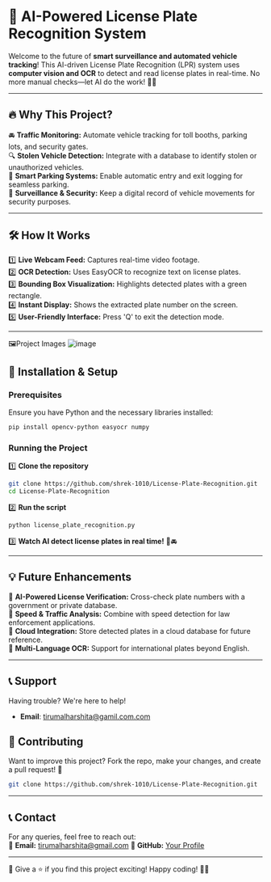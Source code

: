 # 🚗 AI-Powered License Plate Recognition System

Welcome to the future of **smart surveillance and automated vehicle tracking**! This AI-driven License Plate Recognition (LPR) system uses **computer vision and OCR** to detect and read license plates in real-time. No more manual checks—let AI do the work! 🧠💡

---

## 🔥 Why This Project?
🚘 **Traffic Monitoring:** Automate vehicle tracking for toll booths, parking lots, and security gates.  
🔍 **Stolen Vehicle Detection:** Integrate with a database to identify stolen or unauthorized vehicles.  
🎯 **Smart Parking Systems:** Enable automatic entry and exit logging for seamless parking.  
📸 **Surveillance & Security:** Keep a digital record of vehicle movements for security purposes.  

---

## 🛠️ How It Works
1️⃣ **Live Webcam Feed:** Captures real-time video footage.  
2️⃣ **OCR Detection:** Uses EasyOCR to recognize text on license plates.  
3️⃣ **Bounding Box Visualization:** Highlights detected plates with a green rectangle.  
4️⃣ **Instant Display:** Shows the extracted plate number on the screen.  
5️⃣ **User-Friendly Interface:** Press 'Q' to exit the detection mode.  

---
🖼️Project Images
![image](https://github.com/user-attachments/assets/56378ec9-9d7d-433e-bda0-f605a9100dfa)

## 🚀 Installation & Setup

### Prerequisites
Ensure you have Python and the necessary libraries installed:

```sh
pip install opencv-python easyocr numpy
```

### Running the Project
1️⃣ **Clone the repository**
```sh
git clone https://github.com/shrek-1010/License-Plate-Recognition.git
cd License-Plate-Recognition
```
2️⃣ **Run the script**
```sh
python license_plate_recognition.py
```
3️⃣ **Watch AI detect license plates in real time!** 🎥🚘

---

## 💡 Future Enhancements
🚀 **AI-Powered License Verification:** Cross-check plate numbers with a government or private database.  
🎯 **Speed & Traffic Analysis:** Combine with speed detection for law enforcement applications.  
📡 **Cloud Integration:** Store detected plates in a cloud database for future reference.  
🛂 **Multi-Language OCR:** Support for international plates beyond English.  

---

## 📞 Support
Having trouble? We're here to help!  

- **Email**: tirumalharshita@gamil.com.com  

## 🤝 Contributing
Want to improve this project? Fork the repo, make your changes, and create a pull request! 🙌

```sh
git clone https://github.com/shrek-1010/License-Plate-Recognition.git
```
---

## 📞 Contact
For any queries, feel free to reach out:  
📧 **Email:** tirumalharshita@gmail.com 
🔗 **GitHub:** [Your Profile](https://github.com/shrek-1010)  

---
🚀 Give a ⭐ if you find this project exciting! Happy coding! 🤖🔥

